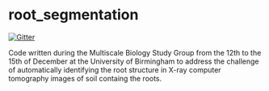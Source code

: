 # root_segmentation

[![Gitter](https://badges.gitter.im/root_segmentation/Lobby.svg)](https://gitter.im/root_segmentation/Lobby?utm_source=badge&utm_medium=badge&utm_campaign=pr-badge&utm_content=badge)

Code written during the Multiscale Biology Study Group from the 12th to the 15th of December at the University of Birmingham to address the challenge of automatically identifying the root structure in X-ray computer tomography images of soil containg the roots.
